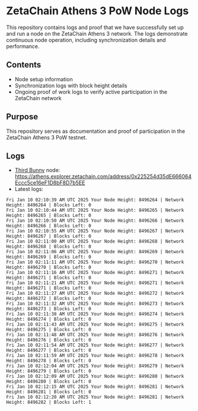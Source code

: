 # ZetaChain Athens 3 PoW Node Logs
This repository contains logs and proof that we have successfully set up and run a node on the ZetaChain Athens 3 network. The logs demonstrate continuous node operation, including synchronization details and performance.

## Contents
- Node setup information
- Synchronization logs with block height details
- Ongoing proof of work logs to verify active participation in the ZetaChain network

## Purpose
This repository serves as documentation and proof of participation in the ZetaChain Athens 3 PoW testnet.

## Logs

- [Third Bunny](https://thirdbunny.xyz/) node: https://athens.explorer.zetachain.com/address/0x225254d35dE666064Eccc5ce16eF1D8bF8D7b5EE
- Latest logs:
```
Fri Jan 10 02:10:39 AM UTC 2025 Your Node Height: 8496264 | Network Height: 8496264 | Blocks Left: 0
Fri Jan 10 02:10:44 AM UTC 2025 Your Node Height: 8496265 | Network Height: 8496265 | Blocks Left: 0
Fri Jan 10 02:10:50 AM UTC 2025 Your Node Height: 8496266 | Network Height: 8496266 | Blocks Left: 0
Fri Jan 10 02:10:55 AM UTC 2025 Your Node Height: 8496267 | Network Height: 8496267 | Blocks Left: 0
Fri Jan 10 02:11:00 AM UTC 2025 Your Node Height: 8496268 | Network Height: 8496268 | Blocks Left: 0
Fri Jan 10 02:11:06 AM UTC 2025 Your Node Height: 8496269 | Network Height: 8496269 | Blocks Left: 0
Fri Jan 10 02:11:11 AM UTC 2025 Your Node Height: 8496270 | Network Height: 8496270 | Blocks Left: 0
Fri Jan 10 02:11:16 AM UTC 2025 Your Node Height: 8496271 | Network Height: 8496271 | Blocks Left: 0
Fri Jan 10 02:11:21 AM UTC 2025 Your Node Height: 8496271 | Network Height: 8496271 | Blocks Left: 0
Fri Jan 10 02:11:27 AM UTC 2025 Your Node Height: 8496272 | Network Height: 8496272 | Blocks Left: 0
Fri Jan 10 02:11:32 AM UTC 2025 Your Node Height: 8496273 | Network Height: 8496273 | Blocks Left: 0
Fri Jan 10 02:11:38 AM UTC 2025 Your Node Height: 8496274 | Network Height: 8496274 | Blocks Left: 0
Fri Jan 10 02:11:43 AM UTC 2025 Your Node Height: 8496275 | Network Height: 8496275 | Blocks Left: 0
Fri Jan 10 02:11:48 AM UTC 2025 Your Node Height: 8496276 | Network Height: 8496276 | Blocks Left: 0
Fri Jan 10 02:11:54 AM UTC 2025 Your Node Height: 8496277 | Network Height: 8496277 | Blocks Left: 0
Fri Jan 10 02:11:59 AM UTC 2025 Your Node Height: 8496278 | Network Height: 8496278 | Blocks Left: 0
Fri Jan 10 02:12:04 AM UTC 2025 Your Node Height: 8496279 | Network Height: 8496279 | Blocks Left: 0
Fri Jan 10 02:12:09 AM UTC 2025 Your Node Height: 8496280 | Network Height: 8496280 | Blocks Left: 0
Fri Jan 10 02:12:15 AM UTC 2025 Your Node Height: 8496281 | Network Height: 8496281 | Blocks Left: 0
Fri Jan 10 02:12:20 AM UTC 2025 Your Node Height: 8496281 | Network Height: 8496282 | Blocks Left: 1
```
